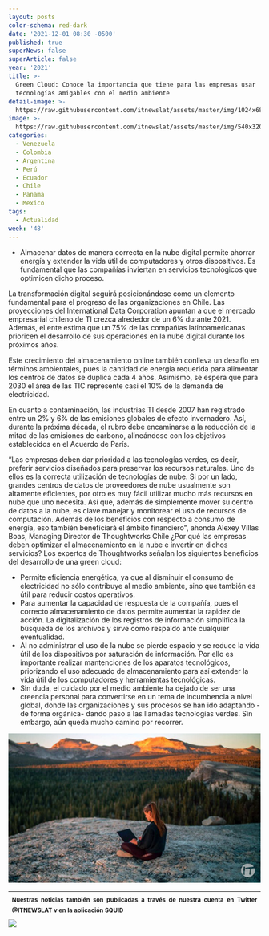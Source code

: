 ```yaml
---
layout: posts
color-schema: red-dark
date: '2021-12-01 08:30 -0500'
published: true
superNews: false
superArticle: false
year: '2021'
title: >-
  Green Cloud: Conoce la importancia que tiene para las empresas usar
  tecnologías amigables con el medio ambiente
detail-image: >-
  https://raw.githubusercontent.com/itnewslat/assets/master/img/1024x680/Trabajo-Medio-Ambiente-g.jpg
image: >-
  https://raw.githubusercontent.com/itnewslat/assets/master/img/540x320/Trabajo-Medio-Ambiente-p.jpg
categories:
  - Venezuela
  - Colombia
  - Argentina
  - Perú
  - Ecuador
  - Chile
  - Panama
  - Mexico
tags:
  - Actualidad
week: '48'
---
```

- Almacenar datos de manera correcta en la nube digital permite ahorrar energía y extender la vida útil de computadores y otros dispositivos. Es fundamental que las compañías inviertan en servicios tecnológicos que optimicen dicho proceso.

La transformación digital seguirá posicionándose como un elemento fundamental para el progreso de las organizaciones en Chile. Las proyecciones del International Data Corporation apuntan a que el mercado empresarial chileno de TI crezca alrededor de un 6% durante 2021. Además, el ente estima que un 75% de las compañías latinoamericanas prioricen el desarrollo de sus operaciones en la nube digital durante los próximos años.

Este crecimiento del almacenamiento online también conlleva un desafío en términos ambientales, pues la cantidad de energía requerida para alimentar los centros de datos se duplica cada 4 años. Asimismo, se espera que para 2030 el área de las TIC represente casi el 10% de la demanda de electricidad. 

En cuanto a contaminación, las industrias TI desde 2007 han registrado entre un 2% y 6% de las emisiones globales de efecto invernadero. Así, durante la próxima década, el rubro debe encaminarse a la reducción de la mitad de las emisiones de carbono, alineándose con los objetivos establecidos en el Acuerdo de París.

“Las empresas deben dar prioridad a las tecnologías verdes, es decir, preferir servicios diseñados para preservar los recursos naturales. Uno de ellos es la correcta utilización de tecnologías de nube. Si por un lado, grandes centros de datos de proveedores de nube usualmente son altamente eficientes, por otro es muy fácil utilizar mucho más recursos en nube que uno necesita. Así que, además de simplemente mover su centro de datos a la nube, es clave manejar y monitorear el uso de recursos de computación. Además de los benefícios con respecto a consumo de energía, eso también beneficiará el ámbito financiero", ahonda Alexey Villas Boas, Managing Director de Thoughtworks Chile
¿Por qué las empresas deben optimizar el almacenamiento en la nube e invertir en dichos servicios? Los expertos de Thoughtworks señalan los siguientes beneficios del desarrollo de una green cloud:

- Permite eficiencia energética, ya que al disminuir el consumo de electricidad no sólo contribuye al medio ambiente, sino que también es útil para reducir costos operativos.
- Para aumentar la capacidad de respuesta de la compañía, pues el correcto almacenamiento de datos permite aumentar la rapidez de acción. La digitalización de los registros de información simplifica la búsqueda de los archivos y sirve como respaldo ante cualquier eventualidad.
- Al no administrar el uso de la nube se pierde espacio y se reduce la vida útil de los dispositivos por saturación de información. Por ello es importante realizar mantenciones de los aparatos tecnológicos, priorizando el uso adecuado de almacenamiento para así extender la vida útil de los computadores y herramientas tecnológicas.
- Sin duda, el cuidado por el medio ambiente ha dejado de ser una creencia personal para convertirse en un tema de incumbencia a nivel global, donde las organizaciones y sus procesos se han ido adaptando -de forma orgánica- dando paso a las llamadas tecnologías verdes. Sin embargo, aún queda mucho camino por recorrer.

![](https://raw.githubusercontent.com/itnewslat/assets/master/img/540x320/Trabajo-Medio-Ambiente-p.jpg)

<table style="height: 42px;" width="569">
<tbody>
<tr>
<td style="text-align: justify;"><sub><strong>Nuestras noticias también son publicadas a través de nuestra cuenta en Twitter <a href="https://twitter.com/itnewslat?lang=es">@ITNEWSLAT</a> y en la aplicación <a href="https://squidapp.co/en/">SQUID</a></strong></sub></td>
</tr>
</tbody>
</table>

<img src="https://tracker.metricool.com/c3po.jpg?hash=56f88a41e39ab42c063cc51676587a04"/>
